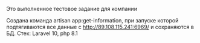 Это выполненное тестовое задание для компании

Создана команда artisan app:get-information, при запуске которой подтягиваются все данные с http://89.108.115.241:6969/ и сохраняются в БД.
Стек: Laravel 10, php 8.1
